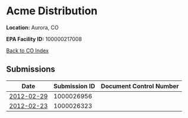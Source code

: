 # Acme Distribution

**Location:** Aurora, CO

**EPA Facility ID:** 100000217008

[Back to CO Index](../../index.md)

## Submissions

| Date | Submission ID | Document Control Number |
|------|--------------|-------------------------|
| [2012-02-29](submissions/1000026956.md) | 1000026956 |  |
| [2012-02-23](submissions/1000026323.md) | 1000026323 |  |
